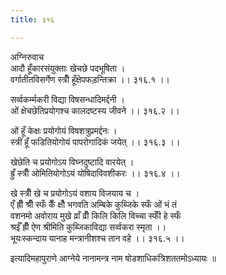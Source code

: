 ```yaml
---
title: ३१६

---
```

अग्निरुवाच  
आदौ हूँकारसंयुक्ताः खेचछे पदभूषिता ।  
वर्गातीतविसर्गेण स्त्रीँ हूँक्षेपफड़न्तिक्रा ।। ३१६.१ ।।  
  
सर्व्वकर्म्मकरी विद्या विषसन्धादिमर्द्दनी ।  
ओं क्षेचछेतिप्रयोगश्च कालदष्टस्य जीवने ।। ३१६.२ ।।  
  
ओं हूँ केक्षः प्रयोगोयं विषशत्रुप्रमर्द्दनः ।  
स्त्रीं हूँ फडितियोगोयं पापरोगादिकं जयेत् ।। ३१६.३ ।।  
  
खेछेति च प्रयोगोऽय विघ्नदुष्टादि वारयेत् ।  
ह्रुँ स्त्रीँ ओमितियोगोऽयं योषिदाविवशीकरः ।। ३१६.४ ।।  
  
खे स्त्रीँ खे च प्रयोगोऽयं वशाय विजयाय च ।  
एँ ह्रीँ श्रीँ स्फँ कैँ क्षौँ भगवति अम्बिके कुब्जिके स्फँ ओं भं तं  
वशनमो अवोराय मुखे व्राँ व्रीँ किलि किलि विच्चा स्फीँ हे स्फँ  
 श्रईँ ह्रीँ ऐण श्रीमिति कुब्जिकाविद्या सर्व्वकरा स्मृता ।।  
भूयःस्कन्दाय यानाह मन्त्रानीशश्च तान वहे ।। ३१६.५ ।।  
  
इत्यादिमहापुराणे आग्नेये नानामन्त्र नाम षोडशाधिकत्रिशततमोऽध्यायः ॥